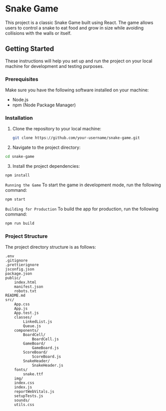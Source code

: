 # Snake Game

This project is a classic Snake Game built using React. The game allows users to control a snake to eat food and grow in size while avoiding collisions with the walls or itself.

## Getting Started

These instructions will help you set up and run the project on your local machine for development and testing purposes.

### Prerequisites

Make sure you have the following software installed on your machine:

- Node.js
- npm (Node Package Manager)

### Installation

1. Clone the repository to your local machine:

   ```sh
   git clone https://github.com/your-username/snake-game.git

   ```

2. Navigate to the project directory:

```sh
cd snake-game
```

3. Install the project dependencies:

```sh
npm install
```

`Running the Game`
To start the game in development mode, run the following command:

```sh
npm start
```

`Building for Production`
To build the app for production, run the following command:

```sh
npm run build
```

### Project Structure

The project directory structure is as follows:

```
.env
.gitignore
.prettierignore
jsconfig.json
package.json
public/
    index.html
    manifest.json
    robots.txt
README.md
src/
    App.css
    App.js
    App.test.js
    classes/
        LinkedList.js
        Queue.js
    components/
        BoardCell/
            BoardCell.js
        GameBoard/
            GameBoard.js
        ScoreBoard/
            ScoreBoard.js
        SnakeHeader/
            SnakeHeader.js
    fonts/
        snake.ttf
    img/
    index.css
    index.js
    reportWebVitals.js
    setupTests.js
    sounds/
    utils.css
```
